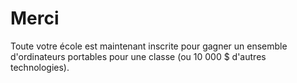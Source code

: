 

# Merci

Toute votre école est maintenant inscrite pour gagner un ensemble d'ordinateurs portables pour une classe (ou 10 000 $ d'autres technologies).